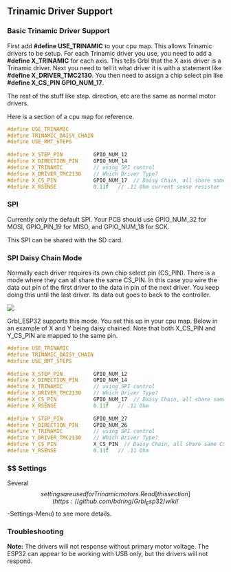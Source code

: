 ## Trinamic Driver Support

### Basic Trinamic Driver Support

First add **#define USE_TRINAMIC** to your cpu map. This allows Trinamic drivers to be setup. For each Trinamic driver you  use, you need to add a **#define X_TRINAMIC** for each axis. This tells Grbl that the X axis driver is a Trinamic driver. Next you need to tell it what driver it is with a statement like **#define X_DRIVER_TMC2130**. You then need to assign a chip select pin like **#define X_CS_PIN GPIO_NUM_17**. 

The rest of the stuff like step. direction, etc are the same as normal motor drivers.

Here is a section of a cpu map for reference.

```C++
#define USE_TRINAMIC  
#define TRINAMIC_DAISY_CHAIN
#define USE_RMT_STEPS
	
#define X_STEP_PIN      	GPIO_NUM_12
#define X_DIRECTION_PIN   	GPIO_NUM_14
#define X_TRINAMIC   	   	// using SPI control
#define X_DRIVER_TMC2130 	// Which Driver Type?
#define X_CS_PIN    		GPIO_NUM_17  // Daisy Chain, all share same CS pin
#define X_RSENSE			0.11f   // .11 Ohm current sense resistor
```



### SPI 

Currently only the default SPI. Your PCB should use GPIO_NUM_32 for MOSI, GPIO_PIN_19 for MISO, and GPIO_NUM_18 for SCK.

This SPI can be shared with the SD card.

### SPI Daisy Chain Mode

Normally each driver requires its own chip select pin (CS_PIN). There is a mode where they can all share the same CS_PIN. In this case you wire the data out pin of the first driver to the data in pin of the next driver. You keep doing this until the last driver. Its data out goes to back to the controller.



![](http://www.buildlog.net/blog/wp-content/uploads/2019/11/daisy_chain.png)

Grbl_ESP32 supports this mode. You set this up in your cpu map. Below in an example of X and Y being daisy chained. Note that both X_CS_PIN and Y_CS_PIN are mapped to the same pin.

```C++
#define USE_TRINAMIC  
#define TRINAMIC_DAISY_CHAIN
#define USE_RMT_STEPS
	
#define X_STEP_PIN      	GPIO_NUM_12
#define X_DIRECTION_PIN   	GPIO_NUM_14
#define X_TRINAMIC   	   	// using SPI control
#define X_DRIVER_TMC2130 	// Which Driver Type?
#define X_CS_PIN    		GPIO_NUM_17  // Daisy Chain, all share same CS pin
#define X_RSENSE			0.11f   // .11 Ohm
	
#define Y_STEP_PIN      	GPIO_NUM_27
#define Y_DIRECTION_PIN   	GPIO_NUM_26
#define Y_TRINAMIC   	   	// using SPI control
#define Y_DRIVER_TMC2130 	// Which Driver Type?
#define Y_CS_PIN    		X_CS_PIN  // Daisy Chain, all share same CS pin
#define Y_RSENSE			0.11f   // .11 Ohm
```

### $$ Settings

Several $$ settings are used for Trinamic motors. Read [this section](https://github.com/bdring/Grbl_Esp32/wiki/$$-Settings-Menu) to see more details.

### Troubleshooting

**Note:** The drivers will not response without primary motor voltage. The ESP32 can appear to be working with USB only, but the drivers will not respond.



